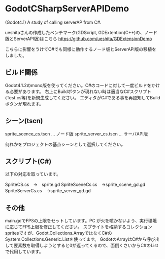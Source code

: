 # GodotCSharpServerAPIDemo
(Godot4.1) A study of calling serverAP from C#.


ueshitaさんの作成したベンチマーク(GDScript, GDExtention(C++)の、ノード版とServerAPI版)はこちら
https://github.com/ueshita/GDExtensionDemo

こちらに影響をうけてC#でも同様に動作するノード版とServerAPI版の移植をしました。

## ビルド関係
Godot4.1.2のmono版を使ってください。C#のコードに対して一度ビルドをかける必要があります。
右上にBuildボタンが現れない時は適当なC#スクリプト(Test.cs等)を新規生成してください。
エディタがC#である事を再認知してBuildボタンが現れます。

## シーン(tscn)
sprite_scence_cs.tscn ... ノード版
sprite_server_cs.tscn ... サーバAPI版

何れかをプロジェクトの基点シーンとして選択してください。

## スクリプト(C#)
以下の対応を取っています。

SpriteCS.cs　→　sprite.gd
SpriteSceneCs.cs　→sprite_scene_gd.gd
SpriteServerCs.cs　→sprite_server_gd.gd


## その他
main.gdでFPSの上限をセットしています。PC が火を噴かないよう、実行環境に応じてFPS上限を修正してください。
スプライトを格納するコレクションspritesですが、Godot.Collections.ArrayではなくC#のSystem.Collections.Generic.Listを使ってます。
GodotのArrayはC#から呼び出して要素数を取得しようとすると0が返ってくるので、面倒くさいからC#のListで代用しています。





